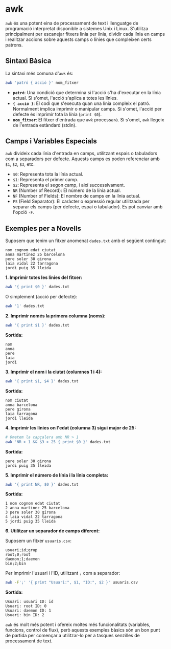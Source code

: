 # awk

`awk` és una potent eina de processament de text i llenguatge de programació interpretat disponible a sistemes Unix i Linux. S'utilitza principalment per escanejar fitxers línia per línia, dividir cada línia en camps i realitzar accions sobre aquests camps o línies que compleixen certs patrons.

## Sintaxi Bàsica

La sintaxi més comuna d'`awk` és:

```bash
awk 'patró { acció }' nom_fitxer
```

- **`patró`**: Una condició que determina si l'acció s'ha d'executar en la línia actual. Si s'omet, l'acció s'aplica a totes les línies.
- **`{ acció }`**: El codi que s'executa quan una línia compleix el patró. Normalment implica imprimir o manipular camps. Si s'omet, l'acció per defecte és imprimir tota la línia (`print $0`).
- **`nom_fitxer`**: El fitxer d'entrada que `awk` processarà. Si s'omet, `awk` llegeix de l'entrada estàndard (stdin).

## Camps i Variables Especials

`awk` divideix cada línia d'entrada en camps, utilitzant espais o tabuladors com a separadors per defecte. Aquests camps es poden referenciar amb `$1`, `$2`, `$3`, etc.

- `$0`: Representa tota la línia actual.
- `$1`: Representa el primer camp.
- `$2`: Representa el segon camp, i així successivament.
- `NR` (Number of Record): El número de la línia actual.
- `NF` (Number of Fields): El nombre de camps en la línia actual.
- `FS` (Field Separator): El caràcter o expressió regular utilitzada per separar els camps (per defecte, espai o tabulador). Es pot canviar amb l'opció `-F`.

## Exemples per a Novells

Suposem que tenim un fitxer anomenat `dades.txt` amb el següent contingut:

```
nom cognom edat ciutat
anna martinez 25 barcelona
pere soler 30 girona
laia vidal 22 tarragona
jordi puig 35 lleida
```

**1. Imprimir totes les línies del fitxer:**

```bash
awk '{ print $0 }' dades.txt
```

O simplement (acció per defecte):

```bash
awk '1' dades.txt
```

**2. Imprimir només la primera columna (noms):**

```bash
awk '{ print $1 }' dades.txt
```

**Sortida:**

```
nom
anna
pere
laia
jordi
```

**3. Imprimir el nom i la ciutat (columnes 1 i 4):**

```bash
awk '{ print $1, $4 }' dades.txt
```

**Sortida:**

```
nom ciutat
anna barcelona
pere girona
laia tarragona
jordi lleida
```

**4. Imprimir les línies on l'edat (columna 3) sigui major de 25:**

```bash
# Ometem la capçalera amb NR > 1
awk 'NR > 1 && $3 > 25 { print $0 }' dades.txt
```

**Sortida:**

```
pere soler 30 girona
jordi puig 35 lleida
```

**5. Imprimir el número de línia i la línia completa:**

```bash
awk '{ print NR, $0 }' dades.txt
```

**Sortida:**

```
1 nom cognom edat ciutat
2 anna martinez 25 barcelona
3 pere soler 30 girona
4 laia vidal 22 tarragona
5 jordi puig 35 lleida
```

**6. Utilitzar un separador de camps diferent:**

Suposem un fitxer `usuaris.csv`:

```
usuari;id;grup
root;0;root
daemon;1;daemon
bin;2;bin
```

Per imprimir l'usuari i l'ID, utilitzant `;` com a separador:

```bash
awk -F';' '{ print "Usuari:", $1, "ID:", $2 }' usuaris.csv
```

**Sortida:**

```
Usuari: usuari ID: id
Usuari: root ID: 0
Usuari: daemon ID: 1
Usuari: bin ID: 2
```

`awk` és molt més potent i ofereix moltes més funcionalitats (variables, funcions, control de flux), però aquests exemples bàsics són un bon punt de partida per començar a utilitzar-lo per a tasques senzilles de processament de text.
